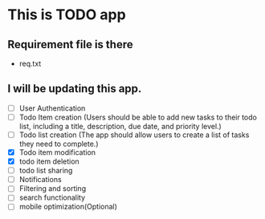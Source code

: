 # This is TODO app

## Requirement file is there
- req.txt

## I will be updating this app.
- [ ] User Authentication
- [ ] Todo Item creation (Users should be able to add new tasks to their todo list, including a title, description, due date, and priority level.)
- [ ] Todo list creation (The app should allow users to create a list of tasks they need to complete.)
- [x] Todo item modification
- [x] todo item deletion
- [ ] todo list sharing
- [ ] Notifications
- [ ] Filtering and sorting
- [ ] search functionality
- [ ] mobile optimization(Optional)
